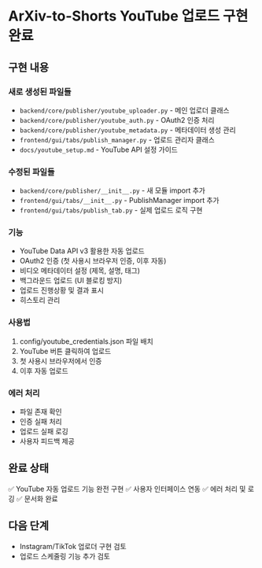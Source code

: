 # ArXiv-to-Shorts YouTube 업로드 구현 완료

## 구현 내용

### 새로 생성된 파일들
- `backend/core/publisher/youtube_uploader.py` - 메인 업로더 클래스
- `backend/core/publisher/youtube_auth.py` - OAuth2 인증 처리
- `backend/core/publisher/youtube_metadata.py` - 메타데이터 생성 관리
- `frontend/gui/tabs/publish_manager.py` - 업로드 관리자 클래스
- `docs/youtube_setup.md` - YouTube API 설정 가이드

### 수정된 파일들
- `backend/core/publisher/__init__.py` - 새 모듈 import 추가
- `frontend/gui/tabs/__init__.py` - PublishManager import 추가
- `frontend/gui/tabs/publish_tab.py` - 실제 업로드 로직 구현

### 기능
- YouTube Data API v3 활용한 자동 업로드
- OAuth2 인증 (첫 사용시 브라우저 인증, 이후 자동)
- 비디오 메타데이터 설정 (제목, 설명, 태그)
- 백그라운드 업로드 (UI 블로킹 방지)
- 업로드 진행상황 및 결과 표시
- 히스토리 관리

### 사용법
1. config/youtube_credentials.json 파일 배치
2. YouTube 버튼 클릭하여 업로드
3. 첫 사용시 브라우저에서 인증
4. 이후 자동 업로드

### 에러 처리
- 파일 존재 확인
- 인증 실패 처리  
- 업로드 실패 로깅
- 사용자 피드백 제공

## 완료 상태
✅ YouTube 자동 업로드 기능 완전 구현
✅ 사용자 인터페이스 연동
✅ 에러 처리 및 로깅
✅ 문서화 완료

## 다음 단계
- Instagram/TikTok 업로더 구현 검토
- 업로드 스케줄링 기능 추가 검토
